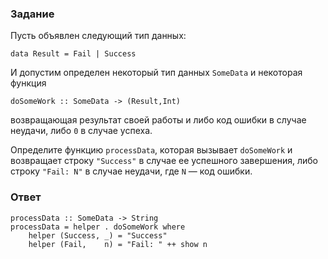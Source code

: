### Задание

Пусть объявлен следующий тип данных:

`data Result = Fail | Success`

И допустим определен некоторый тип данных `SomeData` и некоторая функция

`doSomeWork :: SomeData -> (Result,Int)`

возвращающая результат своей работы и либо код ошибки в случае неудачи, либо `0` в случае успеха.

Определите функцию `processData`, которая вызывает `doSomeWork` и возвращает строку `"Success"` в случае ее успешного завершения, либо строку `"Fail: N"` в случае неудачи, где `N` — код ошибки.


### Ответ

```
processData :: SomeData -> String
processData = helper . doSomeWork where
    helper (Success, _) = "Success"
    helper (Fail,    n) = "Fail: " ++ show n
```